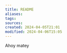 ```yaml
---
title: README
aliases: 
tags: 
sources:
created: 2024-04-05T21:01
modified: 2024-04-06T15:05
---
```


Ahoy matey
